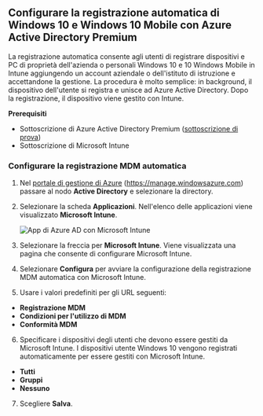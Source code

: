 ## <a name="set-up-windows-10-and-windows-10-mobile-automatic-enrollment-with-azure-active-directory-premium"></a>Configurare la registrazione automatica di Windows 10 e Windows 10 Mobile con Azure Active Directory Premium

La registrazione automatica consente agli utenti di registrare dispositivi e PC di proprietà dell'azienda o personali Windows 10 e 10 Windows Mobile in Intune aggiungendo un account aziendale o dell'istituto di istruzione e accettandone la gestione. La procedura è molto semplice: in background, il dispositivo dell'utente si registra e unisce ad Azure Active Directory. Dopo la registrazione, il dispositivo viene gestito con Intune.

**Prerequisiti**
- Sottoscrizione di Azure Active Directory Premium ([sottoscrizione di prova](http://go.microsoft.com/fwlink/?LinkID=816845))
- Sottoscrizione di Microsoft Intune


### <a name="configure-automatic-mdm-enrollment"></a>Configurare la registrazione MDM automatica

1. Nel [portale di gestione di Azure](https://portal.azure.com) (https://manage.windowsazure.com) passare al nodo **Active Directory** e selezionare la directory.

2. Selezionare la scheda **Applicazioni**. Nell'elenco delle applicazioni viene visualizzato **Microsoft Intune**.

    ![App di Azure AD con Microsoft Intune](../media/aad-intune-app.png)

3. Selezionare la freccia per **Microsoft Intune**. Viene visualizzata una pagina che consente di configurare Microsoft Intune.

4. Selezionare **Configura** per avviare la configurazione della registrazione MDM automatica con Microsoft Intune.

5. Usare i valori predefiniti per gli URL seguenti:

  - **Registrazione MDM**
  - **Condizioni per l'utilizzo di MDM** 
  - **Conformità MDM**

6.  Specificare i dispositivi degli utenti che devono essere gestiti da Microsoft Intune. I dispositivi utente Windows 10 vengono registrati automaticamente per essere gestiti con Microsoft Intune.

  - **Tutti**
  - **Gruppi**
  - **Nessuno**

7. Scegliere **Salva**.
